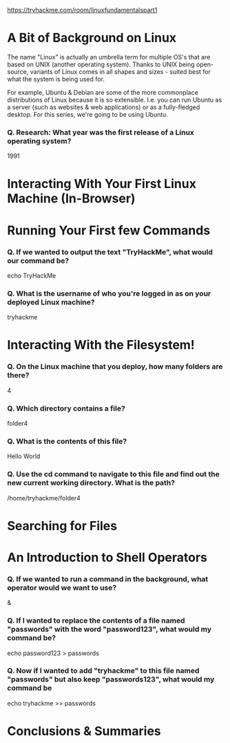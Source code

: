 https://tryhackme.com/room/linuxfundamentalspart1

# A Bit of Background on Linux

The name "Linux" is actually an umbrella term for multiple OS's that are based on UNIX (another operating system). Thanks to UNIX being open-source, variants of Linux comes in all shapes and sizes - suited best for what the system is being used for.

For example, Ubuntu & Debian are some of the more commonplace distributions of Linux because it is so extensible. I.e. you can run Ubuntu as a server (such as websites & web applications) or as a fully-fledged desktop. For this series, we're going to be using Ubuntu.

### Q. Research: What year was the first release of a Linux operating system?
1991


# Interacting With Your First Linux Machine (In-Browser)



# Running Your First few Commands


### Q. If we wanted to output the text "TryHackMe", what would our command be?
echo TryHackMe

### Q. What is the username of who you're logged in as on your deployed Linux machine?
tryhackme


# Interacting With the Filesystem!

### Q. On the Linux machine that you deploy, how many folders are there?
4

### Q. Which directory contains a file? 
folder4

### Q. What is the contents of this file?
Hello World

### Q. Use the cd command to navigate to this file and find out the new current working directory. What is the path?
/home/tryhackme/folder4


# Searching for Files



# An Introduction to Shell Operators


### Q. If we wanted to run a command in the background, what operator would we want to use?
&

### Q. If I wanted to replace the contents of a file named "passwords" with the word "password123", what would my command be?
echo password123 > passwords

### Q. Now if I wanted to add "tryhackme" to this file named "passwords" but also keep "passwords123", what would my command be
echo tryhackme >> passwords


# Conclusions & Summaries


